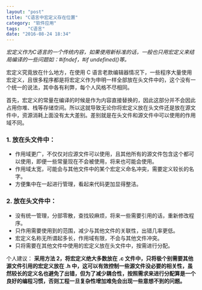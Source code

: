 ```yaml
---
layout: "post"
title: "C语言中宏定义存在位置"
category: "软件应用"
tags:   "C语言"
date: "2016-08-24 18:34"
---
```



*宏定义作为C语言的一个传统内容，如果使用新标准的话，一般也只用宏定义来结局编译的一些问题如：#ifndef，#if undefined()等。*

宏定义究竟放在什么地方，在使用 C 语言老款编辑器情况下，一些程序大量使用宏定义，且很多程序都是将宏定义作为申明一样全部放在头文件中的，这个没有一个统一的说法，其中各有利弊，每个人风格不尽相同。

首先，宏定义的常量在编译的时候是作为内容直接替换的，因此这部分并不会因此占用你堆、栈等存储空间。所以这就导致无论你将宏定义放在头文件还是放在源文件中，资源消耗上面没有太大差别。差别就是在头文件和源文件中可以使用的作用域不同。

### 1. 放在头文件中：

- 作用域更广，不仅仅对应源文件可以使用，且其他所有的源文件包含这个都可以使用，即便一些常量现在不会被使用，将来也可能会使用。
- 作用域太宽，可能会与其他文件中的某个宏定义命名冲突，需要定义较长的名字。
- 方便集中在一起进行管理，看起来代码更加显得整洁。

<!-- more -->

### 2. 放在头文件中：

- 没有统一管理，分部零散，查找较麻烦，将来一些需要引用的话，重新修改程序。
- 只作用需要使用到的范围，减少与其他文件的关联性，出错几率更低。
- 宏定义名称无所谓起多长，作用域有限，不会与其他文件冲突。
- 只将需要在其他文件中使用的宏定义放在头文件中，按需进行分配。

个人建议：
**采用方法 2，将宏定义绝大多数放在 .c 文件中，只将极个别需要其他源文件引用的宏定义放在 .h 中，这可以有效控制一些源文件没必要的相关性，虽然较长的定义名也避免了出错，但为了减少耦合性，按照需求来进行分配算是一个良好的编程习惯，否则工程一旦复杂性增加难免会出现一些意想不到的问题。**
